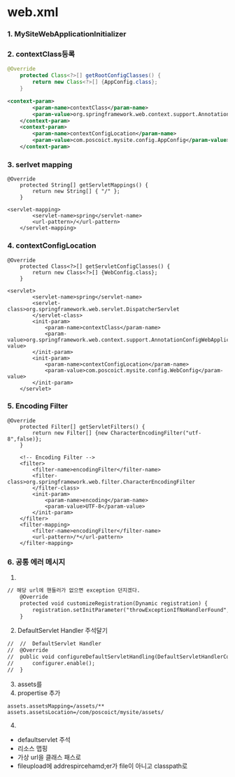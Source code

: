# web.xml
### 1. MySiteWebApplicationInitializer
### 2. contextClass등록
```java
@Override
	protected Class<?>[] getRootConfigClasses() {
		return new Class<?>[] {AppConfig.class};
	}
```
```xml
<context-param>
		<param-name>contextClass</param-name>
		<param-value>org.springframework.web.context.support.AnnotationConfigWebApplicationContext</param-value>
	</context-param>
	<context-param>
		<param-name>contextConfigLocation</param-name>
		<param-value>com.poscoict.mysite.config.AppConfig</param-value>
	</context-param>
```

### 3. serlvet mapping
```
@Override
	protected String[] getServletMappings() {
		return new String[] { "/" };
	}
```
```
<servlet-mapping>
		<servlet-name>spring</servlet-name>
		<url-pattern>/</url-pattern>
	</servlet-mapping>
```
### 4. contextConfigLocation
```
@Override
	protected Class<?>[] getServletConfigClasses() {
		return new Class<?>[] {WebConfig.class};
	}
```
```
<servlet>
		<servlet-name>spring</servlet-name>
		<servlet-class>org.springframework.web.servlet.DispatcherServlet
		</servlet-class>
		<init-param>
			<param-name>contextClass</param-name>
			<param-value>org.springframework.web.context.support.AnnotationConfigWebApplicationContext</param-value>
		</init-param>
		<init-param>
			<param-name>contextConfigLocation</param-name>
			<param-value>com.poscoict.mysite.config.WebConfig</param-value>
		</init-param>
	</servlet>
```

### 5. Encoding Filter
```
@Override
	protected Filter[] getServletFilters() {
		return new Filter[] {new CharacterEncodingFilter("utf-8",false)};
	}

```
```
	<!-- Encoding Filter -->
	<filter>
		<filter-name>encodingFilter</filter-name>
		<filter-class>org.springframework.web.filter.CharacterEncodingFilter
		</filter-class>
		<init-param>
			<param-name>encoding</param-name>
			<param-value>UTF-8</param-value>
		</init-param>
	</filter>
    <filter-mapping>
		<filter-name>encodingFilter</filter-name>
		<url-pattern>/*</url-pattern>
	</filter-mapping>

```
### 6. 공통 에러 메시지
1. 
```xml
// 해당 url에 핸들러가 없으면 exception 던지겠다. 
	@Override
	protected void customizeRegistration(Dynamic registration) {
		registration.setInitParameter("throwExceptionIfNoHandlerFound", "true");
	}
```

2. DefaultServlet Handler 주석달기
```xml
//	//	DefaultServlet Handler 
//	@Override
//	public void configureDefaultServletHandling(DefaultServletHandlerConfigurer configurer) {
//		configurer.enable();
//	}
```
3. assets를 
3. propertise 추가
```propertise
assets.assetsMapping=/assets/**
assets.assetsLocation=/com/poscoict/mysite/assets/
```

4. 
+ defaultservlet 주석
+ 리소스 맵핑
+ 가상 url을 클래스 패스로
+ fileupload에 addrespircehamd;er가 file이 아니고 classpath로 
